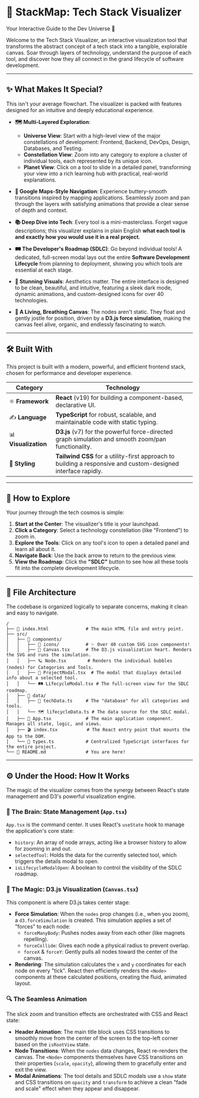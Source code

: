 # 🌌 StackMap:  Tech Stack Visualizer
Your Interactive Guide to the Dev Universe 🚀

Welcome to the Tech Stack Visualizer, an interactive visualization tool that transforms the abstract concept of a tech stack into a tangible, explorable canvas. Soar through layers of technology, understand the purpose of each tool, and discover how they all connect in the grand lifecycle of software development.

---

## ✨ What Makes It Special?

This isn't your average flowchart. The visualizer is packed with features designed for an intuitive and deeply educational experience.

*   **🗺️ Multi-Layered Exploration**:
    *   **Universe View**: Start with a high-level view of the major constellations of development: Frontend, Backend, DevOps, Design, Databases, and Testing.
    *   **Constellation View**: Zoom into any category to explore a cluster of individual tools, each represented by its unique icon.
    *   **Planet View**: Click on a tool to slide in a detailed panel, transforming your view into a rich learning hub with practical, real-world explanations.

*   **🌠 Google Maps-Style Navigation**: Experience buttery-smooth transitions inspired by mapping applications. Seamlessly zoom and pan through the layers with satisfying animations that provide a clear sense of depth and context.

*   **📚 Deep Dive into Tech**: Every tool is a mini-masterclass. Forget vague descriptions; this visualizer explains in plain English **what each tool is and exactly how you would use it in a real project.**

*   **🛤️ The Developer's Roadmap (SDLC)**: Go beyond individual tools! A dedicated, full-screen modal lays out the entire **Software Development Lifecycle** from planning to deployment, showing you which tools are essential at each stage.

*   **🎨 Stunning Visuals**: Aesthetics matter. The entire interface is designed to be clean, beautiful, and intuitive, featuring a sleek dark mode, dynamic animations, and custom-designed icons for over 40 technologies.

*   **🧬 A Living, Breathing Canvas**: The nodes aren't static. They float and gently jostle for position, driven by a **D3.js force simulation**, making the canvas feel alive, organic, and endlessly fascinating to watch.

---

## 🛠️ Built With

This project is built with a modern, powerful, and efficient frontend stack, chosen for performance and developer experience.

| Category        | Technology                                                                                                  |
| --------------- | ----------------------------------------------------------------------------------------------------------- |
| ⚛️ **Framework**   | **React** (v19) for building a component-based, declarative UI.                                               |
| ✍️ **Language**    | **TypeScript** for robust, scalable, and maintainable code with static typing.                                |
| 📊 **Visualization** | **D3.js** (v7) for the powerful force-directed graph simulation and smooth zoom/pan functionality.          |
| 🎨 **Styling**     | **Tailwind CSS** for a utility-first approach to building a responsive and custom-designed interface rapidly. |

---

## 🚀 How to Explore

Your journey through the tech cosmos is simple:

1.  **Start at the Center**: The visualizer's title is your launchpad.
2.  **Click a Category**: Select a technology constellation (like "Frontend") to zoom in.
3.  **Explore the Tools**: Click on any tool's icon to open a detailed panel and learn all about it.
4.  **Navigate Back**: Use the back arrow to return to the previous view.
5.  **View the Roadmap**: Click the **"SDLC"** button to see how all these tools fit into the complete development lifecycle.

---

## 📂 File Architecture

The codebase is organized logically to separate concerns, making it clean and easy to navigate.

```
/
├── 📄 index.html              # The main HTML file and entry point.
├── src/
│   ├── 📁 components/
│   │   ├── 📁 icons/          # ✨ Over 40 custom SVG icon components!
│   │   ├── 🔮 Canvas.tsx      # The D3.js visualization heart. Renders the SVG and runs the simulation.
│   │   ├── 🪐 Node.tsx        # Renders the individual bubbles (nodes) for Categories and Tools.
│   │   ├── 📖 ProjectModal.tsx  # The modal that displays detailed info about a selected tool.
│   │   └── 🛤️ LifecycleModal.tsx # The full-screen view for the SDLC roadmap.
│   ├── 📁 data/
│   │   ├── 💾 techData.ts     # The "database" for all categories and tools.
│   │   └── 🗺️ lifecycleData.ts # The data source for the SDLC modal.
│   ├── 🧠 App.tsx             # The main application component. Manages all state, logic, and views.
│   ├── 🎬 index.tsx           # The React entry point that mounts the App to the DOM.
│   └── 📝 types.ts            # Centralized TypeScript interfaces for the entire project.
└── 📜 README.md               # You are here!
```

---

## ⚙️ Under the Hood: How It Works

The magic of the visualizer comes from the synergy between React's state management and D3's powerful visualization engine.

### 🧠 The Brain: State Management (`App.tsx`)

`App.tsx` is the command center. It uses React's `useState` hook to manage the application's core state:
*   `history`: An array of node arrays, acting like a browser history to allow for zooming in and out.
*   `selectedTool`: Holds the data for the currently selected tool, which triggers the details modal to open.
*   `isLifecycleModalOpen`: A boolean to control the visibility of the SDLC roadmap.

### 🔮 The Magic: D3.js Visualization (`Canvas.tsx`)

This component is where D3.js takes center stage:
*   **Force Simulation**: When the `nodes` prop changes (i.e., when you zoom), a `d3.forceSimulation` is created. This simulation applies a set of "forces" to each node:
    *   `forceManyBody`: Pushes nodes away from each other (like magnets repelling).
    *   `forceCollide`: Gives each node a physical radius to prevent overlap.
    *   `forceX` & `forceY`: Gently pulls all nodes toward the center of the canvas.
*   **Rendering**: The simulation calculates the `x` and `y` coordinates for each node on every "tick". React then efficiently renders the `<Node>` components at these calculated positions, creating the fluid, animated layout.

### 🔍 The Seamless Animation

The slick zoom and transition effects are orchestrated with CSS and React state:
*   **Header Animation**: The main title block uses CSS transitions to smoothly move from the center of the screen to the top-left corner based on the `isRootView` state.
*   **Node Transitions**: When the `nodes` data changes, React re-renders the canvas. The `<Node>` components themselves have CSS transitions on their properties (`scale`, `opacity`), allowing them to gracefully enter and exit the view.
*   **Modal Animations**: The tool details and SDLC modals use a `show` state and CSS transitions on `opacity` and `transform` to achieve a clean "fade and scale" effect when they appear and disappear.
